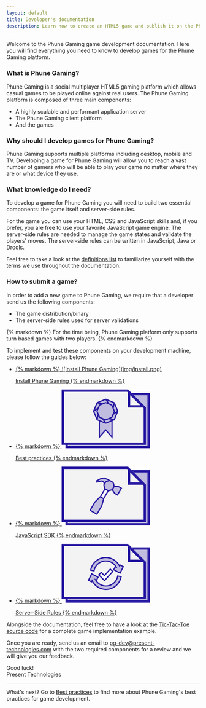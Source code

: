 ```yaml
---
layout: default
title: Developer's documentation
description: Learn how to create an HTML5 game and publish it on the Phune Gaming platform
---
```


Welcome to the Phune Gaming game development documentation. Here you will find everything you need to know to develop games for the Phune Gaming platform.

### What is Phune Gaming?

Phune Gaming is a social multiplayer HTML5 gaming platform which allows casual games to be played online against real users. The Phune Gaming platform is composed of three main components:

* A highly scalable and performant application server
* The Phune Gaming client platform
* And the games

### Why should I develop games for Phune Gaming?

Phune Gaming supports multiple platforms including desktop, mobile and TV. Developing a game for Phune Gaming will allow you to reach a vast number of gamers who will be able to play your game no matter where they are or what device they use.

### What knowledge do I need?

To develop a game for Phune Gaming you will need to build two essential components: the game itself and server-side rules.

For the game you can use your HTML, CSS and JavaScript skills and, if you prefer, you are free to use your favorite JavaScript game engine. The server-side rules are needed to manage the game states and validate the players' moves. The server-side rules can be written in JavaScript, Java or Drools.

Feel free to take a look at the [definitions list](definitions.html) to familiarize yourself with the terms we use throughout the documentation.

### How to submit a game?

In order to add a new game to Phune Gaming, we require that a developer send us the following components:

* The game distribution/binary
* The server-side rules used for server validations

<div class="panel callout radius">
{% markdown %}
For the time being, Phune Gaming platform only supports turn based games with two players.
{% endmarkdown %}
</div>

To implement and test these components on your development machine, please follow the guides below:

<ul class="small-block-grid-2">
    <li class="text-center">
        <a href="install.html">
{% markdown %}
![Install Phune Gaming](img/install.png)

Install Phune Gaming
{% endmarkdown %}
        </a>
    </li>
    <li class="text-center">
        <a href="best-practices.html">
{% markdown %}
![Best practices](img/best-practices.png)

Best practices
{% endmarkdown %}
        </a>
    </li>
    <li class="text-center">
        <a href="sdk-js.html">
{% markdown %}
![Phune Gaming SDK for JavaScript](img/sdk-js.png)

JavaScript SDK
{% endmarkdown %}
        </a>
    </li>
    <li class="text-center">
        <a href="server-rules.html">
{% markdown %}
![Phune Gaming Server-Side Rules](img/server-rules.png)

Server-Side Rules
{% endmarkdown %}
        </a>
    </li>
</ul>

Alongside the documentation, feel free to have a look at the [Tic-Tac-Toe source code](https://github.com/phune-gaming/pg-tic-tac-toe) for a complete game implementation example.

Once you are ready, send us an email to [pg-dev@present-technologies.com](mailto:pg-dev@present-technologies.com) with the two required components for a review and we will give you our feedback.

Good luck!  
Present Technologies

---

What's next? Go to [Best practices](best-practices.html) to find more about Phune Gaming's best practices for game development.
